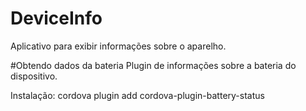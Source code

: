 # DeviceInfo
Aplicativo para exibir informações sobre o aparelho.


#Obtendo dados da bateria
Plugin de informações sobre a bateria do dispositivo.

Instalação:
cordova plugin add cordova-plugin-battery-status
